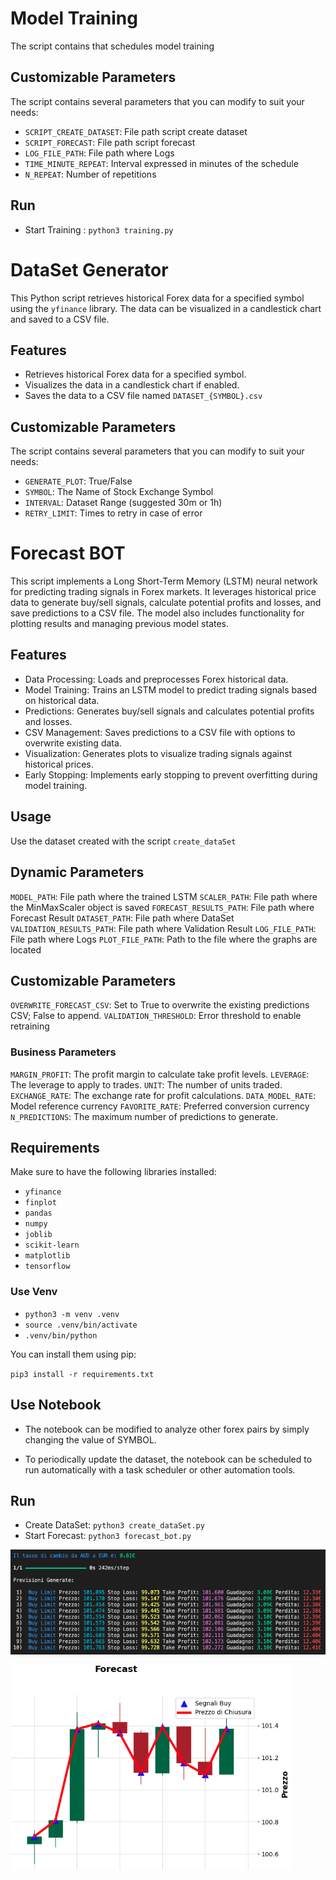 # Model Training

The script contains that schedules model training

## Customizable Parameters

The script contains several parameters that you can modify to suit your needs:

- `SCRIPT_CREATE_DATASET`: File path script create dataset
- `SCRIPT_FORECAST`: File path script forecast
- `LOG_FILE_PATH`: File path where Logs
- `TIME_MINUTE_REPEAT`: Interval expressed in minutes of the schedule
- `N_REPEAT`: Number of repetitions
  
## Run

- Start Training : `python3 training.py`

# DataSet Generator

This Python script retrieves historical Forex data for a specified symbol using the `yfinance` library. 
The data can be visualized in a candlestick chart and saved to a CSV file.

## Features

- Retrieves historical Forex data for a specified symbol.
- Visualizes the data in a candlestick chart if enabled.
- Saves the data to a CSV file named `DATASET_{SYMBOL}.csv`

## Customizable Parameters

The script contains several parameters that you can modify to suit your needs:

- `GENERATE_PLOT`: True/False
- `SYMBOL`: The Name of Stock Exchange Symbol
- `INTERVAL`: Dataset Range (suggested 30m or 1h)
- `RETRY_LIMIT`: Times to retry in case of error

# Forecast BOT

This script implements a Long Short-Term Memory (LSTM) neural network for predicting trading signals in Forex markets. It leverages historical price data to generate buy/sell signals, calculate potential profits and losses, and save predictions to a CSV file. The model also includes functionality for plotting results and managing previous model states.

## Features

- Data Processing: Loads and preprocesses Forex historical data.
- Model Training: Trains an LSTM model to predict trading signals based on historical data.
- Predictions: Generates buy/sell signals and calculates potential profits and losses.
- CSV Management: Saves predictions to a CSV file with options to overwrite existing data.
- Visualization: Generates plots to visualize trading signals against historical prices.
- Early Stopping: Implements early stopping to prevent overfitting during model training.

## Usage
Use the dataset created with the script `create_dataSet`

## Dynamic Parameters

`MODEL_PATH`: File path where the trained LSTM
`SCALER_PATH`: File path where the MinMaxScaler object is saved
`FORECAST_RESULTS_PATH`: File path where Forecast Result
`DATASET_PATH`: File path where DataSet
`VALIDATION_RESULTS_PATH`: File path where Validation Result
`LOG_FILE_PATH`: File path where Logs
`PLOT_FILE_PATH`: Path to the file where the graphs are located

## Customizable Parameters

`OVERWRITE_FORECAST_CSV`: Set to True to overwrite the existing predictions CSV; False to append.
`VALIDATION_THRESHOLD`: Error threshold to enable retraining

### Business Parameters

`MARGIN_PROFIT`: The profit margin to calculate take profit levels.
`LEVERAGE`: The leverage to apply to trades.
`UNIT`: The number of units traded.
`EXCHANGE_RATE`: The exchange rate for profit calculations.
`DATA_MODEL_RATE`: Model reference currency
`FAVORITE_RATE`: Preferred conversion currency
`N_PREDICTIONS`: The maximum number of predictions to generate.

## Requirements

Make sure to have the following libraries installed:

- `yfinance`
- `finplot`
- `pandas`
- `numpy`
- `joblib`  
- `scikit-learn`  
- `matplotlib`  
- `tensorflow`  

### Use Venv

- `python3 -m venv .venv `
- `source .venv/bin/activate`
- `.venv/bin/python`

You can install them using pip:

`pip3 install -r requirements.txt`

## Use Notebook

- The notebook can be modified to analyze other forex pairs by simply changing the value of SYMBOL.

- To periodically update the dataset, the notebook can be scheduled to run automatically with a task scheduler or other automation tools.

## Run

- Create DataSet: `python3 create_dataSet.py`
- Start Forecast: `python3 forecast_bot.py`

![screenshot1](/Screenshot_1.png?raw=true)

![screenshot1](/Screenshot_2.png?raw=true)